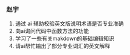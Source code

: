 <!--by 赵宇-->
### 赵宇
1. 通过 ai 辅助校验英文版说明术语是否专业准确
2. 向ai询问代码中函数方法的功能
3. 学习了一些有关makdown的基础编辑知识
4. 请ai帮忙输出了部分专业词汇的英文解释